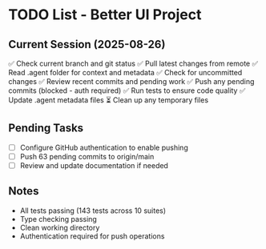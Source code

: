 # TODO List - Better UI Project

## Current Session (2025-08-26)
✅ Check current branch and git status
✅ Pull latest changes from remote
✅ Read .agent folder for context and metadata
✅ Check for uncommitted changes
✅ Review recent commits and pending work
✅ Push any pending commits (blocked - auth required)
✅ Run tests to ensure code quality
✅ Update .agent metadata files
⏳ Clean up any temporary files

## Pending Tasks
- [ ] Configure GitHub authentication to enable pushing
- [ ] Push 63 pending commits to origin/main
- [ ] Review and update documentation if needed

## Notes
- All tests passing (143 tests across 10 suites)
- Type checking passing
- Clean working directory
- Authentication required for push operations